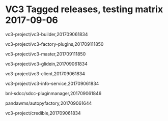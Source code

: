 # VC3 Tagged releases, testing matrix 2017-09-06

vc3-project/vc3-builder,201709061834

vc3-project/vc3-factory-plugins,201709111850

vc3-project/vc3-master,201709111850

vc3-project/vc3-glidein,201709061834

vc3-project/vc3-client,201709061834

vc3-project/vc3-info-service,201709061834

bnl-sdcc/sdcc-pluginmanager,201709061846

pandawms/autopyfactory,201709061644

vc3-project/credible,201709061834
